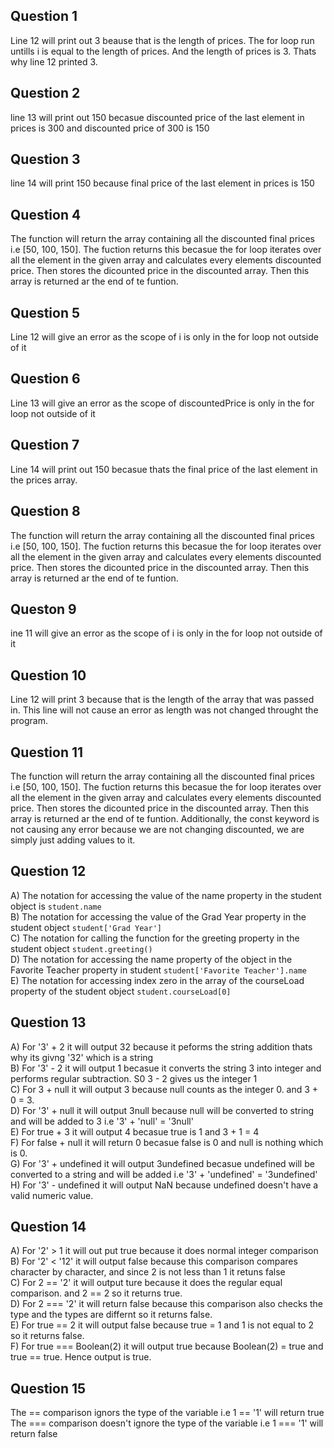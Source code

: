 ## Question 1 ##  
Line 12 will print out 3 beause that is the length of prices. The for loop run untills i is equal to the length of prices. And the length of prices is 3. Thats why line 12 printed 3.  
## Question 2 ##  
line 13 will print out 150 becasue discounted price of the last element in prices is 300 and discounted price of 300 is 150  
## Question 3 ##  
line 14 will print 150 because final price of the last element in prices is 150  
## Question 4 ##  
The function will return the array containing all the discounted final prices i.e [50, 100, 150]. The fuction returns this becasue the for loop iterates over all the element in the given array and calculates every elements discounted price. Then stores the dicounted price in the discounted array. Then this array is returned ar the end of te funtion.   
## Question 5 ##  
Line 12 will give an error as the scope of i is only in the for loop not outside of it  
## Question 6 ##  
Line 13 will give an error as the scope of discountedPrice is only in the for loop not outside of it  
## Question 7 ##  
Line 14 will print out 150 becasue thats the final price of the last element in the prices array.  
## Question 8 ##  
The function will return the array containing all the discounted final prices i.e [50, 100, 150]. The fuction returns this becasue the for loop iterates over all the element in the given array and calculates every elements discounted price. Then stores the dicounted price in the discounted array. Then this array is returned ar the end of te funtion.  
## Queston 9 ##  
ine 11 will give an error as the scope of i is only in the for loop not outside of it  
## Question 10 ##  
Line 12 will print 3 because that is the length of the array that was passed in. This line will not cause an error as length was not changed throught the program.  
## Question 11 ##  
The function will return the array containing all the discounted final prices i.e [50, 100, 150]. The fuction returns this becasue the for loop iterates over all the element in the given array and calculates every elements discounted price. Then stores the dicounted price in the discounted array. Then this array is returned ar the end of te funtion. Additionally, the const keyword is not causing any error because we are not changing discounted, we are simply just adding values to it.  
## Question 12 ##  
A) The notation for accessing the value of the name property in the student object is ``` student.name ```  
B) The notation for accessing the value of the Grad Year property in the student object ``` student['Grad Year'] ```  
C) The notation for calling the function for the greeting property in the student object ``` student.greeting() ```  
D) The notation for accessing the name property of the object in the Favorite Teacher property in student ``` student['Favorite Teacher'].name ```  
E) The notation for accessing index zero in the array of the courseLoad property of the student object ``` student.courseLoad[0] ```  
## Question 13 ##  
A) For '3' + 2 it will output 32 because it peforms the string addition thats why its givng '32' which is a string  
B) For '3' - 2 it will output 1 becasue it converts the string 3 into integer and performs regular subtraction. S0 3 - 2 gives us the integer 1  
C) For 3 + null it will output 3 because null counts as the integer 0. and 3 + 0 = 3.  
D) For '3' + null it will output 3null because null will be converted to string and will be added to 3 i.e '3' + 'null' = '3null'  
E) For true + 3 it will output 4 becasue true is 1 and 3 + 1 = 4  
F) For false + null it will return 0 becasue false is 0 and null is nothing which is 0.  
G) For '3' + undefined it will output 3undefined becasue undefined will be converted to a string and will be added i.e '3' + 'undefined' = '3undefined'  
H) For '3' - undefined it will output NaN because undefined doesn't have a valid numeric value.  
## Question 14 ##  
A) For '2' > 1 it will out put true because it does normal integer comparison  
B) For '2' < '12' it will output false because this comparison compares character by character, and since 2 is not less than 1 it retuns false  
C) For 2 == '2' it will output ture because it does the regular equal comparison. and 2 == 2 so it returns true.  
D) For 2 === '2' it will return false because this comparison also checks the type and the types are differnt so it returns false.  
E) For true == 2 it will output false because true = 1 and 1 is not equal to 2 so it returns false.  
F) For true === Boolean(2) it will output true because Boolean(2) = true and true == true. Hence output is true.  
## Question 15 ##  
The == comparison ignors the type of the variable i.e 1 == '1' will return true  
The === comparison doesn't ignore the type of the variable i.e 1 === '1' will return false  
